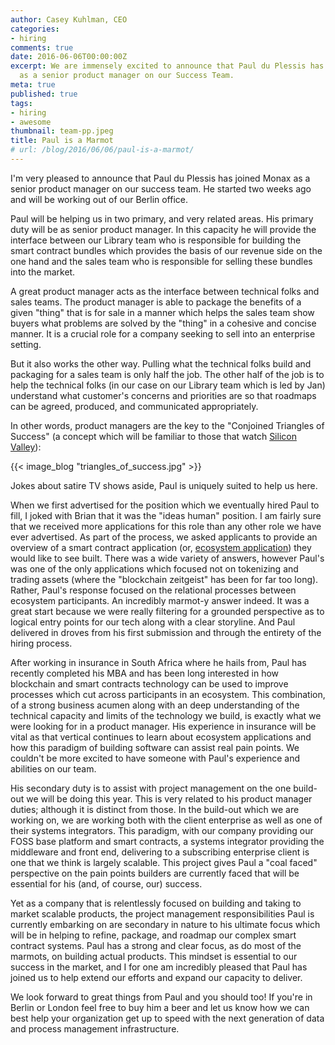 ```yaml
---
author: Casey Kuhlman, CEO
categories:
- hiring
comments: true
date: 2016-06-06T00:00:00Z
excerpt: We are immensely excited to announce that Paul du Plessis has joined Monax
  as a senior product manager on our Success Team.
meta: true
published: true
tags:
- hiring
- awesome
thumbnail: team-pp.jpeg
title: Paul is a Marmot
# url: /blog/2016/06/06/paul-is-a-marmot/
---
```


I'm very pleased to announce that Paul du Plessis has joined Monax as a senior product manager on our success team. He started two weeks ago and will be working out of our Berlin office.

Paul will be helping us in two primary, and very related areas. His primary duty will be as senior product manager. In this capacity he will provide the interface between our Library team who is responsible for building the smart contract bundles which provides the basis of our revenue side on the one hand and the sales team who is responsible for selling these bundles into the market.

A great product manager acts as the interface between technical folks and sales teams. The product manager is able to package the benefits of a given "thing" that is for sale in a manner which helps the sales team show buyers what problems are solved by the "thing" in a cohesive and concise manner. It is a crucial role for a company seeking to sell into an enterprise setting.

But it also works the other way. Pulling what the technical folks build and packaging for a sales team is only half the job. The other half of the job is to help the technical folks (in our case on our Library team which is led by Jan) understand what customer's concerns and priorities are so that roadmaps can be agreed, produced, and communicated appropriately.

In other words, product managers are the key to the "Conjoined Triangles of Success" (a concept which will be familiar to those that watch [Silicon Valley](http://www.hbo.com/silicon-valley)):

{{< image_blog "triangles_of_success.jpg" >}}

Jokes about satire TV shows aside, Paul is uniquely suited to help us here.

When we first advertised for the position which we eventually hired Paul to fill, I joked with Brian that it was the "ideas human" position. I am fairly sure that we received more applications for this role than any other role we have ever advertised. As part of the process, we asked applicants to provide an overview of a smart contract application (or, [ecosystem application](/2016/06/05/ecosystem-applications/)) they would like to see built. There was a wide variety of answers, however Paul's was one of the only applications which focused not on tokenizing and trading assets (where the "blockchain zeitgeist" has been for far too long). Rather, Paul's response focused on the relational processes between ecosystem participants. An incredibly marmot-y answer indeed. It was a great start because we were really filtering for a grounded perspective as to logical entry points for our tech along with a clear storyline. And Paul delivered in droves from his first submission and through the entirety of the hiring process.

After working in insurance in South Africa where he hails from, Paul has recently completed his MBA and has been long interested in how blockchain and smart contracts technology can be used to improve processes which cut across participants in an ecosystem. This combination, of a strong business acumen along with an deep understanding of the technical capacity and limits of the technology we build, is exactly what we were looking for in a product manager. His experience in insurance will be vital as that vertical continues to learn about ecosystem applications and how this paradigm of building software can assist real pain points. We couldn't be more excited to have someone with Paul's experience and abilities on our team.

His secondary duty is to assist with project management on the one build-out we will be doing this year. This is very related to his product manager duties; although it is distinct from those. In the build-out which we are working on, we are working both with the client enterprise as well as one of their systems integrators. This paradigm, with our company providing our FOSS base platform and smart contracts, a systems integrator providing the middleware and front end, delivering to a subscribing enterprise client is one that we think is largely scalable. This project gives Paul a "coal faced" perspective on the pain points builders are currently faced that will be essential for his (and, of course, our) success.

Yet as a company that is relentlessly focused on building and taking to market scalable products, the project management responsibilities Paul is currently embarking on are secondary in nature to his ultimate focus which will be in helping to refine, package, and roadmap our complex smart contract systems. Paul has a strong and clear focus, as do most of the marmots, on building actual products. This mindset is essential to our success in the market, and I for one am incredibly pleased that Paul has joined us to help extend our efforts and expand our capacity to deliver.

We look forward to great things from Paul and you should too! If you're in Berlin or London feel free to buy him a beer and let us know how we can best help your organization get up to speed with the next generation of data and process management infrastructure.
